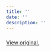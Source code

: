 ```yaml
---
title: ''
date: ''
description: ''
---
```


###

[View original.](https://medium.com/p/3b09a9b3bef1)
